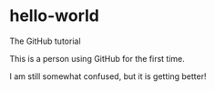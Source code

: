 # hello-world
The GitHub tutorial

This is a person using GitHub for the first time.

I am still somewhat confused, but it is getting better!
